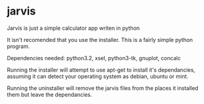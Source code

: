 jarvis
======

Jarvis is just a simple calculator app writen in python

It isn't recomended that you use the installer. This is a fairly simple python program.

Dependencies needed: python3.2, xsel, python3-tk, gnuplot, concalc

Running the installer will attempt to use apt-get to install it's dependancies, 
assuming it can detect your operating system as debian, ubuntu or mint.

Running the uninstaller will remove the jarvis files from the places it installed
them but leave the dependancies.

